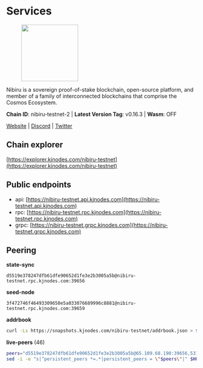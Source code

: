 # Services

<figure><img src="https://raw.githubusercontent.com/kj89/testnet_manuals/main/pingpub/logos/nibiru.png" width="150" alt=""><figcaption></figcaption></figure>

Nibiru is a sovereign proof-of-stake blockchain, open-source platform,  and member of a family of interconnected blockchains that comprise the Cosmos Ecosystem.

**Chain ID**: nibiru-testnet-2 | **Latest Version Tag**: v0.16.3 | **Wasm**: OFF

[Website](https://nibiru.fi) | [Discord](https://discord.gg/nibiru) | [Twitter](https://twitter.com/NibiruChain)


## Chain explorer
[https://explorer.kjnodes.com/nibiru-testnet](https://explorer.kjnodes.com/nibiru-testnet)

## Public endpoints

* api: [https://nibiru-testnet.api.kjnodes.com](https://nibiru-testnet.api.kjnodes.com)
* rpc: [https://nibiru-testnet.rpc.kjnodes.com](https://nibiru-testnet.rpc.kjnodes.com)
* grpc: [https://nibiru-testnet.grpc.kjnodes.com](https://nibiru-testnet.grpc.kjnodes.com)

## Peering

**state-sync**

```text
d5519e378247dfb61dfe90652d1fe3e2b3005a5b@nibiru-testnet.rpc.kjnodes.com:39656
```

**seed-node**

```text
3f472746f46493309650e5a033076689996c8881@nibiru-testnet.rpc.kjnodes.com:39659
```

**addrbook**
```bash
curl -Ls https://snapshots.kjnodes.com/nibiru-testnet/addrbook.json > $HOME/.nibid/config/addrbook.json
```

**live-peers** (46)
```bash
peers="d5519e378247dfb61dfe90652d1fe3e2b3005a5b@65.109.68.190:39656,531c0ff46a2bb0de169e6086087c2ac04c3e27cf@185.15.244.160:26656,82dde0f3c283ca231849376696d08c39c3d458ce@173.82.203.187:26657,b2c162da315d2e57b1cf86b2f8a2769e3c30e479@43.154.185.150:26657,ea150128fbfcac82e74821b03212c210ab2192d3@154.53.53.60:26657,2e2a71b2fc86986a7940df724ce100c45cca3649@66.94.104.184:26657,82ff5277d6385a2e9cab7048d8df5f6757d02a8f@43.154.33.200:26657,438701ce016699880f9073c6b99f71d17309d820@154.53.52.215:26657,5c2a752c9b1952dbed075c56c600c3a79b58c395@195.3.220.140:27046,fbad9746b824485a2b7c88d72f83e6e4d1fa5eb2@43.156.89.178:26657,2c22d9b9f767522ddea193bd9f3c5b75f44a5558@173.82.207.117:26657,e55d8746ad30e0d11ebe0aa3792c46713375edcc@135.181.2.104:26656,d256380b9344798396e8b1a9c6985f4553a2e0ca@38.242.219.209:26656,5ef59d8905bbd2bff62e06c391bfcccd5b4f23a9@188.34.202.151:26656,3939da5da8d8a31e6af2cb6d7bdcb222ff2487eb@65.109.14.69:39656,5a868d18a5046b715ee726a45b680a68f92bafcb@149.102.136.149:27656,eb65c95ea745d1cb5f66e2fda5d5e1029f4dc43d@5.161.43.109:26656,2f35fb311c84dae1ac0a6ec4928307769983fa1f@154.53.44.216:26657,8e8680d613a7e0e51d77a8c21304c94f98a9d908@185.135.137.253:26656,d5db3e07270dcfd98fe5f4e9def17c4e9cc2f1d8@89.163.155.216:26656,a575313137ddc0dae09fc79ad5558f2ca25867af@199.175.98.114:26656,e765487c48156854f6a9e41c531cb1f44fed67df@91.144.158.116:26656,2a11b3e06f832e430efb41e3c3bb07a42875d20c@154.53.34.112:26657,8f00ba98b37036302db681a2572487d1b36d2d48@89.117.63.35:26656,3f4dd548956edd40265da29e957188e633aaf0a2@222.71.35.36:26656,a1323677ae5f7e836f8863bb00bc2dee87bed7af@161.97.69.41:26657,6df779cceccc7468ceb001ddbd2167471838ca61@149.102.158.241:26656,c1d90ca59915ee94cd615304bfac8ddb9bdf2e76@43.156.25.107:26657,2dcd2d9b6df2191cba36ae0ca193deebc0c6e60b@38.242.217.12:26656,3500e228e18001372f08bcd0920281096ef80ddb@43.155.105.2:26657,914da689daf74784b621b61c5031e68059de47c3@65.109.85.118:13656,af88ca60ae8d6e042ab8bb60c502c0cd0125fafd@135.181.254.242:26656,58c627f37bab5b32f75da5797a4d0e55d79d159a@65.109.66.126:26656,d40bd2a7a5d3dc525e66be78a2bdaf1ff0bc1957@95.214.55.25:29656,a2b29a20750fca568247b1dd31d8dbafcdeed439@185.215.180.39:26656,ec02132399b6724b52f07f24ffa5e8416a040eb3@95.84.213.151:26656,3c6b56439e8f20ba87b07ef9009da896fe310763@159.69.90.70:26656,7b48063c94fc1a131da7254c9b018e0e88c5fe1a@84.46.240.85:26656,efb2dd9cf401c6c1a97fda94183d52c5000ae8e9@38.242.252.157:26656,c26331d00b29298a8c6ef0b9ea595fad737e1d89@38.242.240.79:26656,911a6a9a932f21326e4947d492ff03c405e9039e@65.109.86.236:27656,55773ecd03044a5126e68ea943338c6086cfbad3@43.134.174.55:26657,df8fbf3890798d8fd9421a767645c0c50bae66d1@51.195.88.136:15652,ab5a794451f4b19055300f692160f4f20d55a891@82.208.21.81:26656,790398bf204e5f6960af7534c482881100672f5a@95.71.122.156:26656,1c34186a388c6be985628cf5359fbfa1281485c5@176.9.146.72:39656"
sed -i -e "s|^persistent_peers *=.*|persistent_peers = \"$peers\"|" $HOME/.nibid/config/config.toml
```
